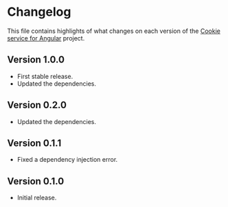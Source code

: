 # Changelog
This file contains highlights of what changes on each version of the [Cookie service for Angular](https://github.com/cedx/ngx-cookies) project.

## Version 1.0.0
- First stable release.
- Updated the dependencies.

## Version 0.2.0
- Updated the dependencies.

## Version 0.1.1
- Fixed a dependency injection error.

## Version 0.1.0
- Initial release.
